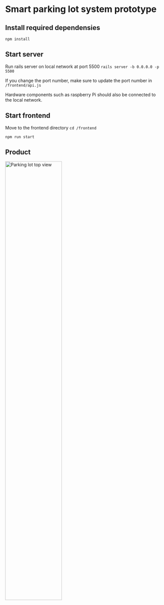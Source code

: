 # Smart parking lot system prototype

## Install required dependensies 
```npm install```

## Start server

Run rails server on local network at port 5500 
```rails server -b 0.0.0.0 -p 5500```

If you change the port number, make sure to update the port number in ```/frontend/api.js```

Hardware components such as raspberry Pi should also be connected to the local network.


## Start frontend

Move to the frontend directory
```cd /frontend```

```npm run start```




## Product

<img style="width: 60%" src="/images/image1.jpg" title="Parking lot top view">
